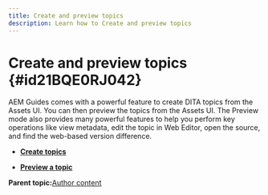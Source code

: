 ```yaml
---
title: Create and preview topics
description: Learn how to Create and preview topics
---
```


# Create and preview topics {#id21BQE0RJ042}

AEM Guides comes with a powerful feature to create DITA topics from the Assets UI. You can then preview the topics from the Assets UI. The Preview mode also provides many powerful features to help you perform key operations like view metadata, edit the topic in Web Editor, open the source, and find the web-based version difference.

-   **[Create topics](web-editor-create-topics.md)**  

-   **[Preview a topic](web-editor-preview-topics.md)**  


**Parent topic:**[Author content](authoring-content.md)

